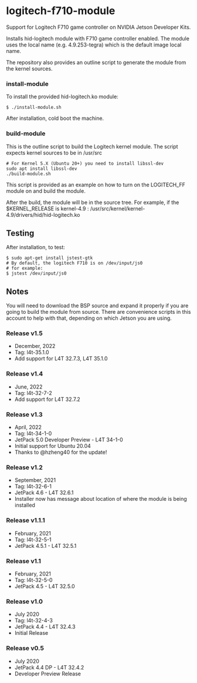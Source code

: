# logitech-f710-module
Support for Logitech F710 game controller on NVIDIA Jetson Developer Kits.

Installs hid-logitech module with F710 game controller enabled. The module uses the local name (e.g. 4.9.253-tegra) which is the default image local name.

The repository also provides an outline script to generate the module from the kernel sources.

### install-module
To install the provided hid-logitech.ko module:
```
$ ./install-module.sh
```
After installation, cold boot the machine.

### build-module
This is the outline script to build the Logitech kernel module. The script expects kernel sources to be in /usr/src
```
# For Kernel 5.X (Ubuntu 20+) you need to install libssl-dev
sudo apt install libssl-dev
./build-module.sh
```
This script is provided as an example on how to turn on the LOGITECH_FF module on and build the module.

After the build, the module will be in the source tree. For example, if the $KERNEL_RELEASE is kernel-4.9 : /usr/src/kernel/kernel-4.9/drivers/hid/hid-logitech.ko


## Testing

After installation, to test:

```
$ sudo apt-get install jstest-gtk
# By default, the logitech F710 is on /dev/input/js0
# for example:
$ jstest /dev/input/js0
```

## Notes
You will need to download the BSP source and expand it properly if you are going to build the module from source. There are convenience scripts in this account to help with that, depending on which Jetson you are using. 

###
### Release v1.5
* December, 2022
* Tag: l4t-35.1.0
* Add support for L4T 32.7.3, L4T 35.1.0

### Release v1.4
* June, 2022
* Tag: l4t-32-7-2
* Add support for L4T 32.7.2

### Release v1.3
* April, 2022
* Tag: l4t-34-1-0
* JetPack 5.0 Developer Preview - L4T 34-1-0
* Initial support for Ubuntu 20.04
* Thanks to @hzheng40 for the update!

### Release v1.2
* September, 2021
* Tag: l4t-32-6-1
* JetPack 4.6 - L4T 32.6.1
* Installer now has message about location of where the module is being installed

### Release v1.1.1
* February, 2021
* Tag: l4t-32-5-1
* JetPack 4.5.1 - L4T 32.5.1

### Release v1.1
* February, 2021
* Tag: l4t-32-5-0
* JetPack 4.5 - L4T 32.5.0

### Release v1.0
* July 2020
* Tag: l4t-32-4-3
* JetPack 4.4 - L4T 32.4.3
* Initial Release
### Release v0.5
* July 2020
* JetPack 4.4 DP - L4T 32.4.2
* Developer Preview Release



